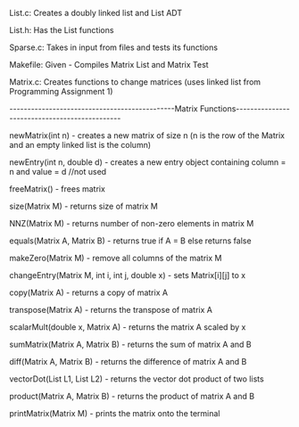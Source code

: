 List.c:
Creates a doubly linked list and List ADT

List.h:
Has the List functions

Sparse.c:
Takes in input from files and tests its functions

Makefile:
Given - Compiles Matrix List and Matrix Test

Matrix.c:
Creates functions to change matrices (uses linked list from Programming Assignment 1)

----------------------------------------------Matrix Functions----------------------------------------------

  newMatrix(int n) - creates a new matrix of size n (n is the row of the Matrix and an empty linked list is the column)

  newEntry(int n, double d) - creates a new entry object containing column = n and value = d //not used

  freeMatrix() - frees matrix

  size(Matrix M) - returns size of matrix M

  NNZ(Matrix M) - returns number of non-zero elements in matrix M

  equals(Matrix A, Matrix B) - returns true if A = B else returns false

  makeZero(Matrix M) - remove all columns of the matrix M

  changeEntry(Matrix M, int i, int j, double x) - sets Matrix[i][j] to x

  copy(Matrix A) - returns a copy of matrix A

  transpose(Matrix A) - returns the transpose of matrix A

  scalarMult(double x, Matrix A) - returns the matrix A scaled by x

  sumMatrix(Matrix A, Matrix B) - returns the sum of matrix A and B

  diff(Matrix A, Matrix B) - returns the difference of matrix A and B

  vectorDot(List L1, List L2) - returns the vector dot product of two lists

  product(Matrix A, Matrix B) - returns the product of matrix A and B

  printMatrix(Matrix M) - prints the matrix onto the terminal
